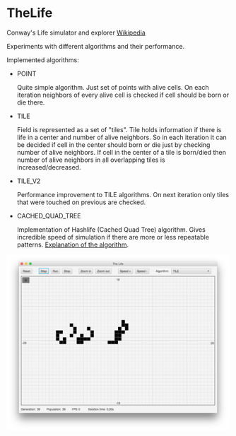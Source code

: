 # TheLife
Conway's Life simulator and explorer
[Wikipedia](https://en.wikipedia.org/wiki/Conway%27s_Game_of_Life)

Experiments with different algorithms and their performance. 

Implemented algorithms: 

* POINT
   
    Quite simple algorithm. Just set of points with alive cells. 
    On each iteration neighbors of every alive cell is checked if 
    cell should be born or die there.

* TILE

    Field is represented as a set of "tiles". Tile holds information 
    if there is life in a center and number of alive neighbors.
    So in each iteration it can be decided if cell in the center 
    should born or die just by checking number of alive neighbors.
    If cell in the center of a tile is born/died then 
    number of alive neighbors in all overlapping tiles is 
    increased/decreased.  
    
* TILE_V2

    Performance improvement to TILE algorithms. On next iteration 
    only tiles that were touched on previous are checked.
      
* CACHED_QUAD_TREE

    Implementation of Hashlife (Cached Quad Tree) algorithm.
    Gives incredible speed of simulation if there are more or less 
    repeatable patterns. 
    [Explanation of the algorithm](http://www.drdobbs.com/jvm/an-algorithm-for-compressing-space-and-t/184406478).
    

![](img/main-window.png)


